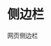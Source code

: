 <script setup lang="ts">
import Preview from '@examples/components/Preview'
import BaseKuAside from '../demo/base.vue'
</script>

# 侧边栏

网页侧边栏

<Preview comp-name='Aside' demo-name='base'><BaseKuAside /></Preview>
